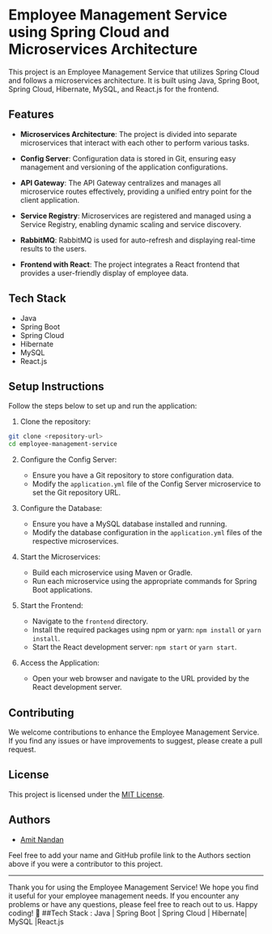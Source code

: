# Employee Management Service using Spring Cloud and Microservices Architecture

This project is an Employee Management Service that utilizes Spring Cloud and follows a microservices architecture. It is built using Java, Spring Boot, Spring Cloud, Hibernate, MySQL, and React.js for the frontend.

## Features

- **Microservices Architecture**: The project is divided into separate microservices that interact with each other to perform various tasks.
  
- **Config Server**: Configuration data is stored in Git, ensuring easy management and versioning of the application configurations.

- **API Gateway**: The API Gateway centralizes and manages all microservice routes effectively, providing a unified entry point for the client application.

- **Service Registry**: Microservices are registered and managed using a Service Registry, enabling dynamic scaling and service discovery.

- **RabbitMQ**: RabbitMQ is used for auto-refresh and displaying real-time results to the users.

- **Frontend with React**: The project integrates a React frontend that provides a user-friendly display of employee data.

## Tech Stack

- Java
- Spring Boot
- Spring Cloud
- Hibernate
- MySQL
- React.js

## Setup Instructions

Follow the steps below to set up and run the application:

1. Clone the repository:

```bash
git clone <repository-url>
cd employee-management-service
```

2. Configure the Config Server:

   - Ensure you have a Git repository to store configuration data.
   - Modify the `application.yml` file of the Config Server microservice to set the Git repository URL.

3. Configure the Database:

   - Ensure you have a MySQL database installed and running.
   - Modify the database configuration in the `application.yml` files of the respective microservices.

4. Start the Microservices:

   - Build each microservice using Maven or Gradle.
   - Run each microservice using the appropriate commands for Spring Boot applications.

5. Start the Frontend:

   - Navigate to the `frontend` directory.
   - Install the required packages using npm or yarn: `npm install` or `yarn install`.
   - Start the React development server: `npm start` or `yarn start`.

6. Access the Application:

   - Open your web browser and navigate to the URL provided by the React development server.

## Contributing

We welcome contributions to enhance the Employee Management Service. If you find any issues or have improvements to suggest, please create a pull request.

## License

This project is licensed under the [MIT License](LICENSE).

## Authors

- [Amit Nandan](https://github.com/amitnandnan)

Feel free to add your name and GitHub profile link to the Authors section above if you were a contributor to this project.

---

Thank you for using the Employee Management Service! We hope you find it useful for your employee management needs. If you encounter any problems or have any questions, please feel free to reach out to us. Happy coding! 🚀
##Tech Stack : 
    Java | Spring Boot | Spring Cloud | 
    Hibernate| MySQL |React.js
###
